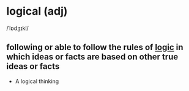 # logical (adj)

/ˈlɒdʒɪkl/

## following or able to follow the rules of [logic](logic-n.md#the-science-of-thinking-about-or-explaining-the-reason-for-something-using-formal-methods) in which ideas or facts are based on other true ideas or facts

- A logical thinking